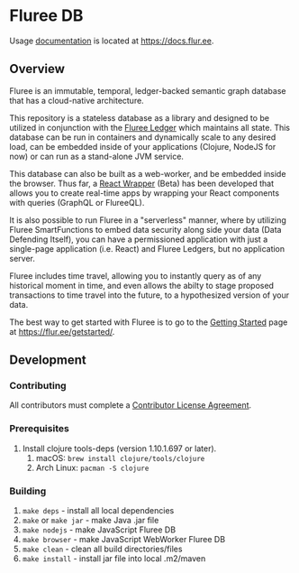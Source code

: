 # Fluree DB

Usage [documentation](https://docs.flur.ee) is located at https://docs.flur.ee.

## Overview

Fluree is an immutable, temporal, ledger-backed semantic graph database that has a cloud-native architecture.

This repository is a stateless database as a library and designed to be utilized in conjunction with the
[Fluree Ledger](https://github.com/fluree/ledger) which maintains all state. This database
can be run in containers and dynamically scale to any desired load, can be embedded inside
of your applications (Clojure, NodeJS for now) or can run as a stand-alone JVM service.

This database can also be built as a web-worker, and be embedded inside the browser. Thus
far, a [React Wrapper](https://github.com/fluree/fluree-react) (Beta) has been developed that allows
you to create real-time apps by wrapping your React components with queries (GraphQL or FlureeQL).

It is also possible to run Fluree in a "serverless" manner, where by utilizing Fluree SmartFunctions
to embed data security along side your data (Data Defending Itself), you can have a permissioned
application with just a single-page application (i.e. React) and Fluree Ledgers, but no application server.

Fluree includes time travel, allowing you to instantly query as of any historical moment in time,
and even allows the abilty to stage proposed transactions to time travel into the future, to a hypothesized version
of your data.

The best way to get started with Fluree is to go to the [Getting Started](https://flur.ee/getstarted/) page
at https://flur.ee/getstarted/.

## Development

### Contributing

All contributors must complete a [Contributor License Agreement](https://cla-assistant.io/fluree/).

### Prerequisites

1. Install clojure tools-deps (version 1.10.1.697 or later).
    1. macOS: `brew install clojure/tools/clojure`
    1. Arch Linux: `pacman -S clojure`

### Building

1. `make deps` - install all local dependencies
1. `make` or `make jar` - make Java .jar file
1. `make nodejs` - make JavaScript Fluree DB
1. `make browser` - make JavaScript WebWorker Fluree DB
1. `make clean` - clean all build directories/files
1. `make install` - install jar file into local .m2/maven
